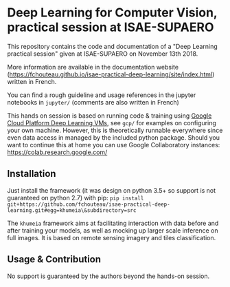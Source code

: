 # Deep Learning for Computer Vision, practical session at ISAE-SUPAERO

This repository contains the code and documentation of a "Deep Learning practical session" given at ISAE-SUPAERO on November 13th 2018.

More information are available in the documentation website (https://fchouteau.github.io/isae-practical-deep-learning/site/index.html) written in French.

You can find a rough guideline and usage references in the jupyter notebooks in `jupyter/` (comments are also written in French)

This hands on session is based on running code & training using [Google Cloud Platform Deep Learning VMs](https://cloud.google.com/deep-learning-vm/), see `gcp/` for examples on configuring your own machine. However, this is theoretically runnable everywhere since even data access in managed by the included python package.
Should you want to continue this at home you can use Google Collaboratory instances: https://colab.research.google.com/

## Installation

Just install the framework (it was design on python 3.5+ so support is not guaranteed on python 2.7) with pip: 
`pip install git+https://github.com/fchouteau/isae-practical-deep-learning.git#egg=khumeia\&subdirectory=src`


The `khumeia` framework aims at facilitating interaction with data before and after training your models, as well as mocking up larger scale inference on full images. It is based on remote sensing imagery and tiles classification.

## Usage & Contribution

No support is guaranteed by the authors beyond the hands-on session.

